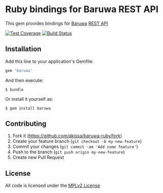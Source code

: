 # Ruby bindings for Baruwa REST API

This gem provides bindings for [Baruwa](https://www.baruwa.com/) [REST API](https://www.baruwa.com/docs/api/)

[![Test Coverage](https://codeclimate.com/github/akissa/baruwa-ruby/badges/coverage.svg)](https://codeclimate.com/github/akissa/baruwa-ruby/coverage)
[![Build Status](https://travis-ci.org/akissa/baruwa-ruby.svg?branch=master)](https://travis-ci.org/akissa/baruwa-ruby)

## Installation

Add this line to your application's Gemfile:

```ruby
gem 'baruwa'
```

And then execute:

    $ bundle

Or install it yourself as:

    $ gem install baruwa

## Contributing

1. Fork it (https://github.com/akissa/baruwa-ruby/fork)
2. Create your feature branch (`git checkout -b my-new-feature`)
3. Commit your changes (`git commit -am 'Add some feature'`)
4. Push to the branch (`git push origin my-new-feature`)
5. Create new Pull Request


## License

All code is licensed under the
[MPLv2 License](https://github.com/akissa/baruwa-ruby/blob/master/LICENSE)
